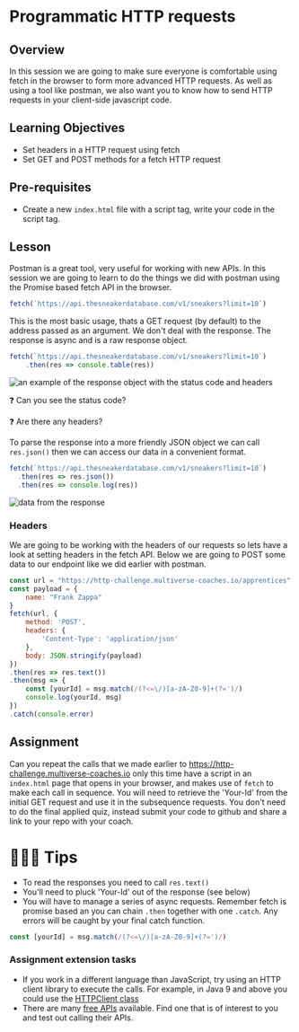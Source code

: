 # Programmatic HTTP requests

## Overview
In this session we are going to make sure everyone is comfortable using fetch in the browser to form more advanced HTTP requests. As well as using a tool like postman, we also want you to know how to send HTTP requests in your client-side javascript code. 

## Learning Objectives
* Set headers in a HTTP request using fetch
* Set GET and POST methods for a fetch HTTP request

## Pre-requisites
* Create a new `index.html` file with a script tag, write your code in the script tag.

## Lesson
Postman is a great tool, very useful for working with new APIs. In this session we are going to learn to do the things we did with postman using the Promise based fetch API in the browser.
```javascript
fetch(`https://api.thesneakerdatabase.com/v1/sneakers?limit=10`)
```
This is the most basic usage, thats a GET request (by default) to the address passed as an argument. We don't deal with the response. The response is async and is a raw response object.
```javascript
fetch(`https://api.thesneakerdatabase.com/v1/sneakers?limit=10`)
    .then(res => console.table(res))
```
![an example of the response object with the status code and headers](https://user-images.githubusercontent.com/4499581/102642314-635d0c00-4155-11eb-9bb6-b91c187d40cd.png)

❓ Can you see the status code?

❓ Are there any headers?

To parse the response into a more friendly JSON object we can call `res.json()` then we can access our data in a convenient format.
```javascript
fetch(`https://api.thesneakerdatabase.com/v1/sneakers?limit=10`)
  .then(res => res.json())
  .then(res => console.log(res))
```
![data from the response](https://user-images.githubusercontent.com/4499581/102642623-ebdbac80-4155-11eb-9d63-29751bbb4a51.png)

### Headers
We are going to be working with the headers of our requests so lets have a look at setting headers in the fetch API. Below we are going to POST some data to our endpoint like we did earlier with postman.

```javascript
const url = "https://http-challenge.multiverse-coaches.io/apprentices"
const payload = {
    name: "Frank Zappa"
}
fetch(url, {
    method: 'POST',
    headers: {
        'Content-Type': 'application/json'
    },
    body: JSON.stringify(payload)
})
.then(res => res.text())
.then(msg => {
    const [yourId] = msg.match(/(?<=\/)[a-zA-Z0-9]+(?=')/)
    console.log(yourId, msg)
})
.catch(console.error)
```

## Assignment

Can you repeat the calls that we made earlier to https://http-challenge.multiverse-coaches.io only this time have a script in an `index.html` page that opens in your browser, and makes use of `fetch` to make each call in sequence. You will need to retrieve the 'Your-Id' from the initial GET request and use it in the subsequence requests. You don't need to do the final applied quiz, instead submit your code to github and share a link to your repo with your coach.

# 🤷🏽‍♂️ Tips

* To read the responses you need to call `res.text()`
* You'll need to pluck 'Your-Id' out of the response (see below)
* You will have to manage a series of async requests. Remember fetch is promise based an you can chain `.then` together with one `.catch`. Any errors will be caught by your final catch function.

```javascript
const [yourId] = msg.match(/(?<=\/)[a-zA-Z0-9]+(?=')/)
```

### Assignment extension tasks
* If you work in a different language than JavaScript, try using an HTTP client library to execute the calls. For example, in Java 9 and above you could use the [HTTPClient class](https://www.baeldung.com/java-9-http-client)
* There are many [free APIs](https://github.com/public-apis/public-apis) available. Find one that is of interest to you and test out calling their APIs.
